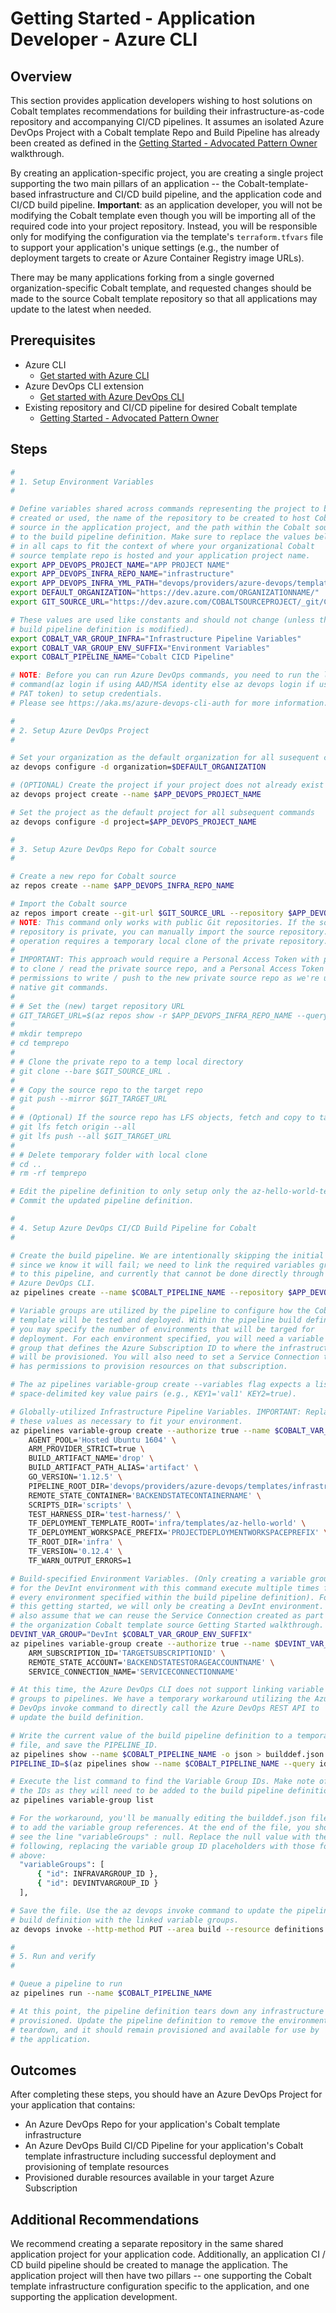 # Getting Started - Application Developer - Azure CLI

## Overview

This section provides application developers wishing to host solutions on Cobalt templates recommendations for building their infrastructure-as-code repository and accompanying CI/CD pipelines. It assumes an isolated Azure DevOps Project with a Cobalt template Repo and Build Pipeline has already been created as defined in the [Getting Started - Advocated Pattern Owner](./GETTING_STARTED_ADD_PAT_OWNER.md) walkthrough.

By creating an application-specific project, you are creating a single project supporting the two main pillars of an application -- the Cobalt-template-based infrastructure and CI/CD build pipeline, and the application code and CI/CD build pipeline. **Important**: as an application developer, you will not be modifying the Cobalt template even though you will be importing all of the required code into your project repository. Instead, you will be responsible only for modifying the configuration via the template's `terraform.tfvars` file to support your application's unique settings (e.g., the number of deployment targets to create or Azure Container Registry image URLs). 

There may be many applications forking from a single governed organization-specific Cobalt template, and requested changes should be made to the source Cobalt template repository so that all applications may update to the latest when needed.

## Prerequisites

* Azure CLI
  * [Get started with Azure CLI](https://docs.microsoft.com/en-us/cli/azure/get-started-with-azure-cli?view=azure-cli-latest)
* Azure DevOps CLI extension
  * [Get started with Azure DevOps CLI](https://docs.microsoft.com/en-us/azure/devops/cli/get-started?view=azure-devops)
* Existing repository and CI/CD pipeline for desired Cobalt template 
  * [Getting Started - Advocated Pattern Owner](./GETTING_STARTED_ADD_PAT_OWNER.md)

## Steps

```bash
#
# 1. Setup Environment Variables
#

# Define variables shared across commands representing the project to be 
# created or used, the name of the repository to be created to host Cobalt
# source in the application project, and the path within the Cobalt source
# to the build pipeline definition. Make sure to replace the values below
# in all caps to fit the context of where your organizational Cobalt
# source template repo is hosted and your application project name.
export APP_DEVOPS_PROJECT_NAME="APP PROJECT NAME"
export APP_DEVOPS_INFRA_REPO_NAME="infrastructure"
export APP_DEVOPS_INFRA_YML_PATH="devops/providers/azure-devops/templates/azure-pipelines.yml"
export DEFAULT_ORGANIZATION="https://dev.azure.com/ORGANIZATIONNAME/"
export GIT_SOURCE_URL="https://dev.azure.com/COBALTSOURCEPROJECT/_git/COBALTSOURCEPROJECTREPO"

# These values are used like constants and should not change (unless the
# build pipeline definition is modified).
export COBALT_VAR_GROUP_INFRA="Infrastructure Pipeline Variables"
export COBALT_VAR_GROUP_ENV_SUFFIX="Environment Variables"
export COBALT_PIPELINE_NAME="Cobalt CICD Pipeline"

# NOTE: Before you can run Azure DevOps commands, you need to run the login
# command(az login if using AAD/MSA identity else az devops login if using
# PAT token) to setup credentials.
# Please see https://aka.ms/azure-devops-cli-auth for more information.

#
# 2. Setup Azure DevOps Project
#

# Set your organization as the default organization for all susequent commands
az devops configure -d organization=$DEFAULT_ORGANIZATION

# (OPTIONAL) Create the project if your project does not already exist
az devops project create --name $APP_DEVOPS_PROJECT_NAME

# Set the project as the default project for all subsequent commands
az devops configure -d project=$APP_DEVOPS_PROJECT_NAME

#
# 3. Setup Azure DevOps Repo for Cobalt source
#

# Create a new repo for Cobalt source
az repos create --name $APP_DEVOPS_INFRA_REPO_NAME

# Import the Cobalt source
az repos import create --git-url $GIT_SOURCE_URL --repository $APP_DEVOPS_INFRA_REPO_NAME
# NOTE: This command only works with public Git repositories. If the source
# repository is private, you can manually import the source repository. This
# operation requires a temporary local clone of the private repository.
#
# IMPORTANT: This approach would require a Personal Access Token with permissions
# to clone / read the private source repo, and a Personal Access Token with
# permissions to write / push to the new private source repo as we're using
# native git commands.
#
# # Set the (new) target repository URL
# GIT_TARGET_URL=$(az repos show -r $APP_DEVOPS_INFRA_REPO_NAME --query webUrl)
#
# mkdir temprepo
# cd temprepo
# 
# # Clone the private repo to a temp local directory
# git clone --bare $GIT_SOURCE_URL .
#
# # Copy the source repo to the target repo
# git push --mirror $GIT_TARGET_URL
#
# # (Optional) If the source repo has LFS objects, fetch and copy to target repo
# git lfs fetch origin --all
# git lfs push --all $GIT_TARGET_URL
# 
# # Delete temporary folder with local clone
# cd ..
# rm -rf temprepo

# Edit the pipeline definition to only setup only the az-hello-world-template.
# Commit the updated pipeline definition.

#
# 4. Setup Azure DevOps CI/CD Build Pipeline for Cobalt
#

# Create the build pipeline. We are intentionally skipping the initial run
# since we know it will fail; we need to link the required variables groups
# to this pipeline, and currently that cannot be done directly through the
# Azure DevOps CLI.
az pipelines create --name $COBALT_PIPELINE_NAME --repository $APP_DEVOPS_INFRA_REPO_NAME --branch master --repository-type tfsgit --yml-path $APP_DEVOPS_INFRA_YML_PATH --skip-run true

# Variable groups are utilized by the pipeline to configure how the Cobalt
# template will be tested and deployed. Within the pipeline build definition
# you may specify the number of environments that will be targed for
# deployment. For each environment specified, you will need a variable
# group that defines the Azure Subscription ID to where the infrastructure
# will be provisioned. You will also need to set a Service Connection that
# has permissions to provision resources on that subscription.

# The az pipelines variable-group create --variables flag expects a list of
# space-delimited key value pairs (e.g., KEY1='val1' KEY2=true).

# Globally-utilized Infrastructure Pipeline Variables. IMPORTANT: Replace
# these values as necessary to fit your environment.
az pipelines variable-group create --authorize true --name $COBALT_VAR_GROUP_INFRA --variables \
    AGENT_POOL='Hosted Ubuntu 1604' \
    ARM_PROVIDER_STRICT=true \
    BUILD_ARTIFACT_NAME='drop' \
    BUILD_ARTIFACT_PATH_ALIAS='artifact' \
    GO_VERSION='1.12.5' \
    PIPELINE_ROOT_DIR='devops/providers/azure-devops/templates/infrastructure' \
    REMOTE_STATE_CONTAINER='BACKENDSTATECONTAINERNAME' \
    SCRIPTS_DIR='scripts' \
    TEST_HARNESS_DIR='test-harness/' \
    TF_DEPLOYMENT_TEMPLATE_ROOT='infra/templates/az-hello-world' \
    TF_DEPLOYMENT_WORKSPACE_PREFIX='PROJECTDEPLOYMENTWORKSPACEPREFIX' \
    TF_ROOT_DIR='infra' \
    TF_VERSION='0.12.4' \
    TF_WARN_OUTPUT_ERRORS=1

# Build-specified Environment Variables. (Only creating a variable group
# for the DevInt environment with this command execute multiple times for
# every environment specified within the build pipeline definition). For
# this getting started, we will only be creating a DevInt environment. We
# also assume that we can reuse the Service Connection created as part of
# the organization Cobalt template source Getting Started walkthrough.
DEVINT_VAR_GROUP="DevInt $COBALT_VAR_GROUP_ENV_SUFFIX"
az pipelines variable-group create --authorize true --name $DEVINT_VAR_GROUP --variables \
    ARM_SUBSCRIPTION_ID='TARGETSUBSCRIPTIONID' \
    REMOTE_STATE_ACCOUNT='BACKENDSTATESTORAGEACCOUNTNAME' \
    SERVICE_CONNECTION_NAME='SERVICECONNECTIONNAME'

# At this time, the Azure DevOps CLI does not support linking variable
# groups to pipelines. We have a temporary workaround utilizing the Azure
# DevOps invoke command to directly call the Azure DevOps REST API to
# update the build definition.

# Write the current value of the build pipeline definition to a temporary local
# file, and save the PIPELINE_ID.
az pipelines show --name $COBALT_PIPELINE_NAME -o json > builddef.json
PIPELINE_ID=$(az pipelines show --name $COBALT_PIPELINE_NAME --query id)

# Execute the list command to find the Variable Group IDs. Make note of
# the IDs as they will need to be added to the build pipeline definition.
az pipelines variable-group list

# For the workaround, you'll be manually editing the builddef.json file
# to add the variable group references. At the end of the file, you should
# see the line "variableGroups" : null. Replace the null value with the
# following, replacing the variable group ID placeholders with those found 
# above:
  "variableGroups": [
      { "id": INFRAVARGROUP_ID },
      { "id": DEVINTVARGROUP_ID }
  ],

# Save the file. Use the az devops invoke command to update the pipeline
# build definition with the linked variable groups.
az devops invoke --http-method PUT --area build --resource definitions --route-parameters project=$APP_DEVOPS_PROJECT_NAME definitionId=$PIPELINE_ID --in-file builddef.json

#
# 5. Run and verify 
#

# Queue a pipeline to run
az pipelines run --name $COBALT_PIPELINE_NAME

# At this point, the pipeline definition tears down any infrastructure
# provisioned. Update the pipeline definition to remove the environment
# teardown, and it should remain provisioned and available for use by
# the application. 
```

## Outcomes

After completing these steps, you should have an Azure DevOps Project for your application that contains:
* An Azure DevOps Repo for your application's Cobalt template infrastructure
* An Azure DevOps Build CI/CD Pipeline for your application's Cobalt template infrastructure including successful deployment and provisioning of template resources
* Provisioned durable resources available in your target Azure Subscription

## Additional Recommendations

We recommend creating a separate repository in the same shared application project for your application code. Additionally, an application CI / CD build pipeline should be created to manage the application. The application project will then have two pillars -- one supporting the Cobalt template infrastructure configuration specific to the application, and one supporting the application development.

